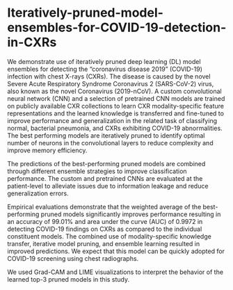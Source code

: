 # Iteratively-pruned-model-ensembles-for-COVID-19-detection-in-CXRs
We demonstrate use of iteratively pruned deep learning (DL) model ensembles for detecting the “coronavirus disease 2019” (COVID-19) infection with chest X-rays (CXRs). The disease is caused by the novel Severe Acute Respiratory Syndrome Coronavirus 2 (SARS-CoV-2) virus, also known as the novel Coronavirus (2019-nCoV). A custom convolutional neural network (CNN) and a selection of pretrained CNN models are trained on publicly available CXR collections to learn CXR modality-specific feature representations and the learned knowledge is transferred and fine-tuned to improve performance and generalization in the related task of classifying normal, bacterial pneumonia, and CXRs exhibiting COVID-19 abnormalities. The best performing models are iteratively pruned to identify optimal number of neurons in the convolutional layers to reduce complexity and improve memory efficiency. 

The predictions of the best-performing pruned models are combined through different ensemble strategies to improve classification performance. The custom and pretrained CNNs are evaluated at the patient-level to alleviate issues due to information leakage and reduce generalization errors. 

Empirical evaluations demonstrate that the weighted average of the best-performing pruned models significantly improves performance resulting in an accuracy of 99.01% and area under the curve (AUC) of 0.9972 in detecting COVID-19 findings on CXRs as compared to the individual constituent models. The combined use of modality-specific knowledge transfer, iterative model pruning, and ensemble learning resulted in improved predictions. We expect that this model can be quickly adopted for COVID-19 screening using chest radiographs.

We used Grad-CAM and LIME visualizations to interpret the behavior of the learned top-3 pruned models in this study. 
